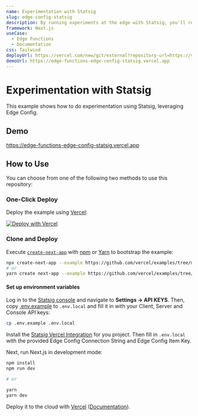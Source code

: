 ```yaml
---
name: Experimentation with Statsig
slug: edge-config-statsig
description: By running experiments at the edge with Statsig, you'll reduce CLS and improve performance from client-loaded experiments while analyzing impact.
framework: Next.js
useCase:
  - Edge Functions
  - Documentation
css: Tailwind
deployUrl: https://vercel.com/new/git/external?repository-url=https://vercel.com/new/clone?repository-url=https://github.com/vercel/examples/tree/main/edge-functions/edge-config-statsig&project-name=edge-config-statsig&repository-name=edge-config-statsig&env=STATSIG_SERVER_API_KEY,NEXT_PUBLIC_STATSIG_CLIENT_KEY,STATSIG_CONSOLE_API_KEY,EDGE_CONFIG,EDGE_CONFIG_ITEM_KEY&envDescription=Statsig%20API%20keys%20and%20Edge%20Config%20settings&envLink=https%3A%2F%2Fdocs.statsig.com%2Fguides%2Ffirst-feature
demoUrl: https://edge-functions-edge-config-statsig.vercel.app
---
```


# Experimentation with Statsig

This example shows how to do experimentation using Statsig, leveraging Edge Config.

## Demo

https://edge-functions-edge-config-statsig.vercel.app

## How to Use

You can choose from one of the following two methods to use this repository:

### One-Click Deploy

Deploy the example using [Vercel](https://vercel.com?utm_source=github&utm_medium=readme&utm_campaign=vercel-examples):

[![Deploy with Vercel](https://vercel.com/button)](https://vercel.com/new/git/external?repository-url=https://vercel.com/new/clone?repository-url=https://github.com/vercel/examples/tree/main/edge-functions/edge-config-statsig&project-name=edge-config-statsig&repository-name=edge-config-statsig&env=STATSIG_SERVER_API_KEY,NEXT_PUBLIC_STATSIG_CLIENT_KEY,STATSIG_CONSOLE_API_KEY,EDGE_CONFIG,EDGE_CONFIG_ITEM_KEY&envDescription=Statsig%20API%20keys%20and%20Edge%20Config%20settings&envLink=https%3A%2F%2Fdocs.statsig.com%2Fguides%2Ffirst-feature)

### Clone and Deploy

Execute [`create-next-app`](https://github.com/vercel/next.js/tree/canary/packages/create-next-app) with [npm](https://docs.npmjs.com/cli/init) or [Yarn](https://yarnpkg.com/lang/en/docs/cli/create/) to bootstrap the example:

```bash
npx create-next-app --example https://github.com/vercel/examples/tree/main/edge-functions/edge-config-statsig
# or
yarn create next-app --example https://github.com/vercel/examples/tree/main/edge-functions/edge-config-statsig
```

#### Set up environment variables

Log in to the [Statsig console](https://console.statsig.com/) and navigate to **Settings -> API KEYS**.
Then, copy [.env.example](./env.example) to `.env.local` and fill it in with your Client, Server and Console API keys:

```bash
cp .env.example .env.local
```

Install the [Statsig Vercel Integration](https://vercel.com/integrations/statsig) for you project.
Then fill in `.env.local` with the provided Edge Config Connection String and Edge Config Item Key.

Next, run Next.js in development mode:

```bash
npm install
npm run dev

# or

yarn
yarn dev
```

Deploy it to the cloud with [Vercel](https://vercel.com/new?utm_source=github&utm_medium=readme&utm_campaign=edge-middleware-eap) ([Documentation](https://nextjs.org/docs/deployment)).

